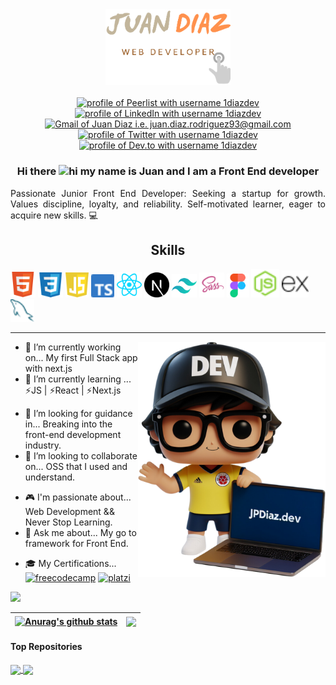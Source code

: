 <!-- Editor de README.md
https://www.notion.so/GitHub-Tools-Edit-readme-a55ee707b3914b88b9a92a7a104b3b6c
 -->

<!-- PROJECT LOGO -->

<div align="center">

  <a href="https://github.com/JuanPabloDiaz?tab=repositories">
    <img  src="assets/images/logoNoBG_S.png"  width="200px" alt="Logo">
  </a>

<!-- How To Reach Me -->

<div align="center">
  <!-- <img src="https://api.visitorbadge.io/api/visitors?path=https%3A%2F%2Fgithub.com%2F1diazdev%2F1diazdev&label=VISITORS&labelColor=%23000&countColor=%230A0209" /> -->
  <br>
  <a href="https://peerlist.io/1diazdev"><img src="https://img.shields.io/badge/peerlist-d5d5d5?style=for-the-badge&logo=peerlist&logoColor=0A0209" alt="profile of Peerlist with username 1diazdev" ></a>
  <a href="https://www.linkedin.com/in/1diazdev/"><img src="https://img.shields.io/badge/LinkedIn-d5d5d5?style=for-the-badge&logo=linkedin&logoColor=0A0209" alt="profile of LinkedIn with username 1diazdev" /></a>
  <a href="mailto:juan.diaz.rodriguez93@gmail.com"><img src="https://img.shields.io/badge/Gmail-d5d5d5?style=for-the-badge&logo=gmail&logoColor=0A0209" alt="Gmail of Juan Diaz i.e.   juan.diaz.rodriguez93@gmail.com" /></a>
  <a href="https://twitter.com/1diazdev"><img src="https://img.shields.io/badge/Twitter-d5d5d5?style=for-the-badge&logo=x&logoColor=0A0209" alt="profile of Twitter with username 1diazdev" ></a>
  <a href="https://dev.to/1diazdev"><img src="https://img.shields.io/badge/dev.to-d5d5d5?style=for-the-badge&logo=devdotto&logoColor=0A0209" alt="profile of Dev.to with username 1diazdev" /></a>
</div>

<!-- # Hello 👋 -->

### Hi there <img src="https://user-images.githubusercontent.com/1303154/88677602-1635ba80-d120-11ea-84d8-d263ba5fc3c0.gif" width="28px" alt="hi"> my name is Juan and I am a Front End developer

</div>

<p align="justify">
Passionate Junior Front End Developer: Seeking a startup for growth. Values discipline, loyalty, and reliability. Self-motivated learner, eager to acquire new skills. 💻</p>

<!-- ### 🎯 Some technologies I use: -->

<h2 align="center">Skills</h2>

  <img src="assets/icons/html.svg" width="40" title="HTML"/>
  <img src="assets/icons/css.svg" width="40" title="CSS"/>
  <img src="assets/icons/javascript.svg" width="37" title="JavaScript"/>
  <img src="assets/icons/typescript.svg" width="37" title="TypeScript"/>
  <img src="assets/icons/react.svg" width="40" title="React"/>
  <img src="assets/icons/nextjs.svg" width="40" title="NextJS"/>
  <img src="assets/icons/tailwind.svg" width="40" title="Tailwind"/>
  <img src="assets/icons/sass.svg" width="40" title="sass"/>
  <img src="assets/icons/figma.svg" width="36" title="Figma"/>
  <img src="assets/icons/node.svg" width="45" title="NodeJS"/>
  <img src="assets/icons/express.svg" width="43" title="Express"/>
  <img src="assets/icons/mysql.svg" width="38" title="MySQL"/>

<!-- <div align="justify">

[![HTML](https://img.shields.io/badge/HTML5-E34F26.svg?style=for-the-badge&logo=HTML5&logoColor=white)](https://www.w3schools.com/whatis/whatis_html.asp)
[![CSS](https://img.shields.io/badge/CSS3-1572B6.svg?style=for-the-badge&logo=CSS3&logoColor=white)](https://www.w3schools.com/whatis/whatis_css.asp)
[![Js](https://img.shields.io/badge/JavaScript-F7DF1E.svg?style=for-the-badge&logo=JavaScript&logoColor=black)](https://www.w3schools.com/whatis/whatis_js.asp)
[![React](https://img.shields.io/badge/React-61DAFB.svg?style=for-the-badge&logo=React&logoColor=black)](https://www.w3schools.com/whatis/whatis_react.asp)
[![Tailwind](https://img.shields.io/badge/Tailwind%20CSS-06B6D4.svg?style=for-the-badge&logo=Tailwind-CSS&logoColor=white)](https://tailwindcss.com/)
[![Astro](https://img.shields.io/badge/Astro-BC52EE.svg?style=for-the-badge&logo=Astro&logoColor=white)](https://astro.build/)
[![Git](https://img.shields.io/badge/Git-F05032.svg?style=for-the-badge&logo=Git&logoColor=white)](https://git-scm.com/docs)
[![Markdown](https://img.shields.io/badge/Markdown-000000.svg?style=for-the-badge&logo=Markdown&logoColor=white)](https://www.markdownguide.org/)
[![Jekyll](https://img.shields.io/badge/Jekyll-CC0000.svg?style=for-the-badge&logo=Jekyll&logoColor=white)](https://jekyllrb.com/)
[![Github](https://img.shields.io/badge/GitHub-181717.svg?style=for-the-badge&logo=GitHub&logoColor=white)](https://www.github.com/)
[![WordPress](https://img.shields.io/badge/WordPress-21759B.svg?style=for-the-badge&logo=WordPress&logoColor=white)](https://wordpress.org/documentation/)
[![PHP](https://img.shields.io/badge/PHP-777BB4.svg?style=for-the-badge&logo=PHP&logoColor=white)](https://www.w3schools.com/php/default.asp)

</div> -->

<!--
 How to edit the links: >>>> https://home.aveek.io/GitHub-Profile-Badges/

https://www.youtube.com/watch?v=Dl-ekLb4quE
https://simpleicons.org/
https://www.w3schools.com/whatis/whatis_fullstack.asp
-->

<!-- use:   https://home.aveek.io/GitHub-Profile-Badges/ -->

<hr>

 <a href="https://jpdiaz.dev">
    <img align="right" src="assets/images/avatar.svg" width="300">
  </a>

  <!-- To generate the avatar >> https://designer.microsoft.com/image-creator?p=Funko+figure+of+%5Ban+activity+or+role%5D%2C+%5Bfemale+or+male%5D%2C+called+%5BName%5D%2C+wearing+a+%5Bspecific+clothes+and+glasses%5D%2C+%5Bspecific+hair%5D+and+has+%5Baccessories%5D.+Holding+a+%5Bsomething%5D.+The+Funko+is+displayed+inside+a+Funko+box+with+%5Btext%5D+text+and+%5Blogo%5D+logo+for+the+box%2C+allowing+visibility+of+the+figure%2C+typography%2C+3D+render -->
  <!-- The Prompt I used to generate the avatar:
   Funko figure of Developer, Male, called Juan Diaz, wearing glasses, Colombia Football Shirt and short, has hat facing forward with the text dev on it. Holding a laptop with the screen facing forward, the screen displays the text jpdiaz.dev. Waving of the hand with the other hand. The Funko is displayed with no background. it has a friendly smile. allowing visibility of the figure, typography, 3D render -->

<!-- ## About Me -->

- 📆 I’m currently working on... My first Full Stack app with next.js
- 🌱 I’m currently learning ... ⚡JS | ⚡React | ⚡Next.js
<!-- - | ⚡Vue | ⚡Solid | ⚡Svelte -->
- 🤔 I’m looking for guidance in... Breaking into the front-end development industry.
- 👯 I’m looking to collaborate on... OSS that I used and understand.
<!-- - 🤔 I’m looking for help with... front end. -->
- 🎮 I'm passionate about... Web Development && Never Stop Learning.
- 💬 Ask me about... My go to framework for Front End.
<!-- - 📫 How to reach me...
  [![](https://img.shields.io/badge/@1diazdev-0A66C2.svg?style=for-the-badge&logo=LinkedIn&logoColor=white)](https://www.linkedin.com/in/1diazdev/)
  [![](https://img.shields.io/badge/@1diazdev-1D9BF0.svg?style=for-the-badge&logo=Twitter&logoColor=white)](https://www.twitter.com/1diazdev)
  [![](https://img.shields.io/badge/Email-fff?style=for-the-badge&logo=Mail.Ru&logoColor=06B6D4)](mailto:juan.diaz93@hotmail.com) -->
- 🎓 My Certifications... [![freecodecamp](https://img.shields.io/badge/freeCodeCamp-0A0A23.svg?style=for-the-badge&logo=freeCodeCamp&logoColor=white)](https://www.freecodecamp.org/1diazdev) [![platzi](https://img.shields.io/badge/Platzi_Profile-121f3d?style=for-the-badge&logo=Platzi&logoColor=98CA3F)](https://platzi.com/p/1diazdev/)

<a href="https://github.com/JuanPabloDiaz?tab=repositories">
<img src="https://streak-stats.demolab.com?user=JuanPabloDiaz&theme=dark&hide_border=true" /></a>

| <a href="https://github.com/JuanPabloDiaz?tab=repositories"><img align="center" src="https://github-readme-stats.vercel.app/api?username=JuanPabloDiaz&show_icons=true&include_all_commits=true&theme=dark&hide_border=true&rank_icon=github" alt="Anurag's github stats" /></a> | <a href="https://github.com/JuanPabloDiaz?tab=repositories"><img align="center" src="https://github-readme-stats.vercel.app/api/top-langs/?username=JuanPabloDiaz&layout=compact&theme=dark&hide=jupyter%20notebook,scss,ruby,shell,python&hide_border=true" /></a> |
| -------------------------------------------------------------------------------------------------------------------------------------------------------------------------------------------------------------------------------------------------------------------------------- | ------------------------------------------------------------------------------------------------------------------------------------------------------------------------------------------------------------------------------------------------------------------- |

<!-- ![My GitHub stats](https://github-readme-stats.vercel.app/api?username=JuanPabloDiaz&show_icons=true&theme=dark)

![Top Langs](https://github-readme-stats.vercel.app/api/top-langs/?username=JuanPabloDiaz&layout=compact&hide=jupyter%20notebook,scss,ruby,shell,python&theme=dark) -->

#### Top Repositories

<a href="https://github.com/JuanPabloDiaz/jpdiaz">
<img align="center" src="https://github-readme-stats.vercel.app/api/pin/?username=JuanPabloDiaz&repo=jpdiaz&theme=dark&hide_border=true" />
</a>
<a href="https://github.com/JuanPabloDiaz/freecodecamp">
<img align="center" src="https://github-readme-stats.vercel.app/api/pin/?username=JuanPabloDiaz&repo=freecodecamp&theme=dark&hide_border=true" />
</a>

<!-- [![](https://img.shields.io/badge/Platzi-98CA3F.svg?style=for-the-badge&logo=Platzi&logoColor=white)](https://platzi.com/) -->
  <!--
  icons...            https://gist.github.com/rxaviers/7360908
  Company logos...    https://home.aveek.io/GitHub-Profile-Badges/
  -->

<!-- ### Others 🎭

```javascript
const JuanDiaz = {
  Root: "Bogota" | "Colombia",
  code: [Javascript, HTML, CSS, Python],
  tools: [React, Redux, Node, Storybook, Styled - Components, Jest, Docker],
  architecture: ["microservices", "event-driven", "design system pattern"],
  techCommunities: {
    Web: Platzi.com,
  },
  challenge: "I am doing the #100DaysOfCode challenge focused on Javascript",
};
``` -->

  <!-- Path: "Charlotte" | "NC", -->
